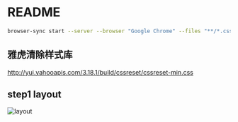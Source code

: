 # README

```bash
browser-sync start --server --browser "Google Chrome" --files "**/*.css, *.html, **/*.js"

```

## 雅虎清除样式库

<http://yui.yahooapis.com/3.18.1/build/cssreset/cssreset-min.css>

## step1 layout

![layout](https://tva1.sinaimg.cn/large/007S8ZIlly1gj1z71e00zj30u00um0vw.jpg)
